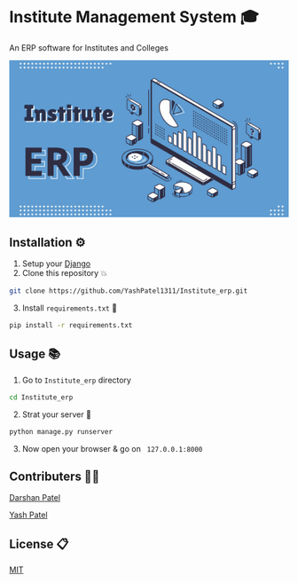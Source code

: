 # Institute Management System 🎓

An ERP software for Institutes and Colleges

<img src="images/Institute.png">


## Installation ⚙️

1. Setup your [Django](https://docs.djangoproject.com/en/3.0/topics/install/)
2. Clone this repository 💥
```bash
git clone https://github.com/YashPatel1311/Institute_erp.git
```
3. Install ```requirements.txt``` 🎉
```bash
pip install -r requirements.txt
```

## Usage 📚

1. Go to ```Institute_erp``` directory
```bash
cd Institute_erp
```

2. Strat your server 🚀
```bash
python manage.py runserver
```

3. Now open your browser & go on ``` 127.0.0.1:8000```


## Contributers 👨‍💻

[Darshan Patel](https://github.com/darshanpatel44)

[Yash Patel](https://github.com/YashPatel1311)

## License 📋
[MIT](https://choosealicense.com/licenses/mit/)
